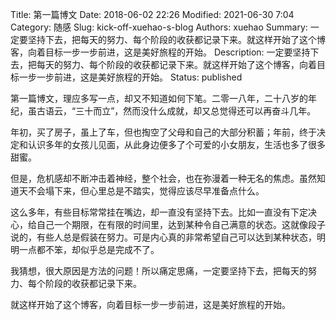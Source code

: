 Title: 第一篇博文
Date: 2018-06-02 22:26
Modified: 2021-06-30 7:04
Category: 随感
Slug: kick-off-xuehao-s-blog
Authors: xuehao
Summary: 一定要坚持下去，把每天的努力、每个阶段的收获都记录下来。就这样开始了这个博客，向着目标一步一步前进，这是美好旅程的开始。
Description: 一定要坚持下去，把每天的努力、每个阶段的收获都记录下来。就这样开始了这个博客，向着目标一步一步前进，这是美好旅程的开始。
Status: published

第一篇博文，理应多写一点，却又不知道如何下笔。二零一八年，二十八岁的年纪，虽古语云，“三十而立”，然而没什么成就，却又总觉得还可以再奋斗几年。

年初，买了房子，虽上了车，但也掏空了父母和自己的大部分积蓄；年前，终于决定和认识多年的女孩儿见面，从此身边便多了个可爱的小女朋友，生活也多了很多甜蜜。

但是，危机感却不断冲击着神经，整个社会，也在弥漫着一种无名的焦虑。虽然知道天不会塌下来，但心里总是不踏实，觉得应该尽早准备点什么。

这么多年，有些目标常常挂在嘴边，却一直没有坚持下去。比如一直没有下定决心，给自己一个期限，在有限的时间里，达到某种令自己满意的状态。这就像段子说的，有些人总是假装在努力。可是内心真的非常希望自己可以达到某种状态，明明一点都不笨，却似乎总是完成不了。

我猜想，很大原因是方法的问题！所以痛定思痛，一定要坚持下去，把每天的努力、每个阶段的收获都记录下来。

就这样开始了这个博客，向着目标一步一步前进，这是美好旅程的开始。
